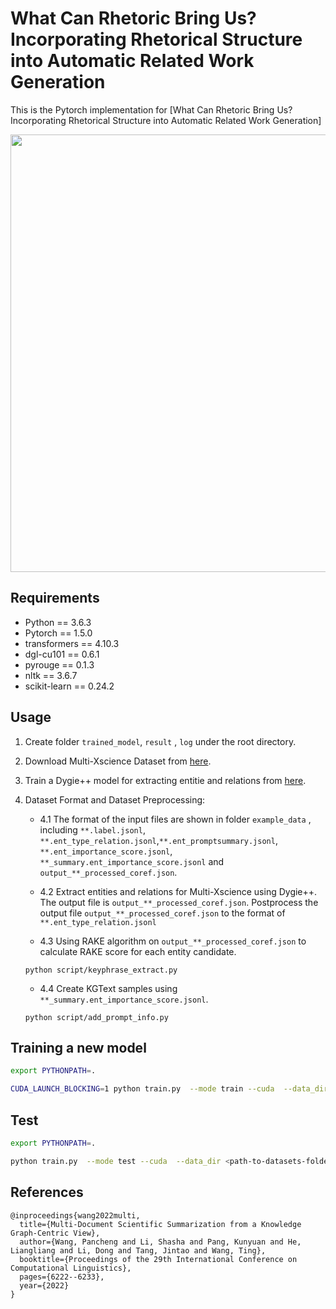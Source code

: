 # What Can Rhetoric Bring Us? Incorporating Rhetorical Structure into Automatic Related Work Generation
This is the Pytorch implementation for [What Can Rhetoric Bring Us? Incorporating Rhetorical Structure into Automatic Related Work Generation]

<p align="center">
 <img src="images/model_arc.png" width="700"/>
</p>

## Requirements
* Python == 3.6.3
* Pytorch == 1.5.0
* transformers == 4.10.3
* dgl-cu101 == 0.6.1
* pyrouge == 0.1.3
* nltk == 3.6.7
* scikit-learn == 0.24.2

## Usage
1. Create folder `trained_model`, `result` , `log` under the root directory.

2. Download Multi-Xscience Dataset from [here](https://github.com/yaolu/Multi-XScience).

3. Train a Dygie++ model for extracting entitie and relations from [here](https://github.com/dwadden/dygiepp).

4. Dataset Format and Dataset Preprocessing:
    * 4.1 The format of the input files are shown in folder `example_data` , including `**.label.jsonl`, `**.ent_type_relation.jsonl`,`**.ent_promptsummary.jsonl`, `**.ent_importance_score.jsonl`, `**_summary.ent_importance_score.jsonl` and `output_**_processed_coref.json`.
    
    * 4.2 Extract entities and relations for Multi-Xscience using Dygie++. The output file is `output_**_processed_coref.json`.
    Postprocess the output file `output_**_processed_coref.json` to the format of `**.ent_type_relation.jsonl`
    
    * 4.3 Using RAKE algorithm on `output_**_processed_coref.json` to calculate RAKE score for each entity candidate. 
    ```
    python script/keyphrase_extract.py
    ```
    
    * 4.4 Create KGText samples using `**_summary.ent_importance_score.jsonl`.
    ```
    python script/add_prompt_info.py
    ```

## Training a new model
```bash
export PYTHONPATH=.

CUDA_LAUNCH_BLOCKING=1 python train.py  --mode train --cuda  --data_dir <path-to-datasets-folder> --batch_size 4 --seed 666 --train_steps 100000 --save_checkpoint_steps 4000  --report_every 1  --visible_gpus 0 --gpu_ranks 0  --world_size 1 --accum_count 2 --dec_dropout 0.1 --enc_dropout 0.1  --model_path  <path-to-trained-model-folder>  --log_file <path-to-log-file>  --inter_layers 6,7 --inter_heads 8 --hier --doc_max_timesteps 50 --prop 3 --min_length1 100 --no_repeat_ngram_size1 3 --sep_optim false --num_workers 5 --lr_dec 0.05 --warmup_steps 8000 --lr 0.005 --enc_layers 6  --dec_layers 6 --use_nucleus_sampling false --label_smoothing 0.1 --entloss_weight 1 
```

## Test
```bash
export PYTHONPATH=.

python train.py  --mode test --cuda  --data_dir <path-to-datasets-folder> --batch_size 8 --valid_batch_size 8 --seed 666   --visible_gpus 0 --gpu_ranks 0 --dec_dropout 0.1 --enc_dropout 0.1  --lr 0.2 --label_smoothing 0.0  --log_file <path-to-log-file>  --inter_layers 6,7 --inter_heads 8 --doc_max_timesteps 50 --use_bert false --report_rouge --alpha 0.4 --max_length 400 --result_path <path-to-result-folder> --prop 3 --test_all false --sep_optim false   --use_bert false  --use_nucleus_sampling false --min_length1 100 --min_length2 110 --no_repeat_ngram_size1 3 --no_repeat_ngram_size2 3 --test_from <path-to-saved-model-checkpoint>
```

## References
```
@inproceedings{wang2022multi,
  title={Multi-Document Scientific Summarization from a Knowledge Graph-Centric View},
  author={Wang, Pancheng and Li, Shasha and Pang, Kunyuan and He, Liangliang and Li, Dong and Tang, Jintao and Wang, Ting},
  booktitle={Proceedings of the 29th International Conference on Computational Linguistics},
  pages={6222--6233},
  year={2022}
}
```